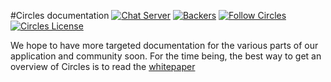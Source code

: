 #Circles documentation [![Chat Server](https://chat.joincircles.net/api/v1/shield.svg?type=online&name=circles%20chat)](https://chat.joincircles.net) [![Backers](https://opencollective.com/circles/supporters/badge.svg)](https://opencollective.com/circles) [![Follow Circles](https://img.shields.io/twitter/follow/circlesubi.svg?label=follow+circles)](https://twitter.com/CirclesUBI) [![Circles License](https://img.shields.io/badge/license-CC-green.svg)](https://github.com/CirclesUBI/docs/blob/master/LICENSE)

We hope to have more targeted documentation for the various parts of our application and community soon. For the time being, the best way to get an overview of Circles is to read the [whitepaper](whitepaper.md)